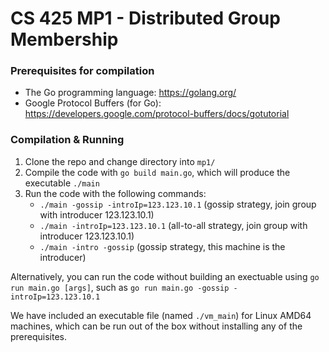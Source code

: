 # CS 425 MP1 - Distributed Group Membership

### Prerequisites for compilation
- The Go programming language: https://golang.org/
- Google Protocol Buffers (for Go): https://developers.google.com/protocol-buffers/docs/gotutorial

### Compilation & Running
1. Clone the repo and change directory into `mp1/`
2. Compile the code with `go build main.go`, which will produce the executable `./main`
3. Run the code with the following commands:
    - `./main -gossip -introIp=123.123.10.1` (gossip strategy, join group with introducer 123.123.10.1)
    - `./main -introIp=123.123.10.1` (all-to-all strategy, join group with introducer 123.123.10.1)
    - `./main -intro -gossip` (gossip strategy, this machine is the introducer)

Alternatively, you can run the code without building an exectuable using `go run main.go [args]`, such as `go run main.go -gossip -introIp=123.123.10.1`

We have included an executable file (named `./vm_main`) for Linux AMD64 machines, which can be run out of the box without installing any of the prerequisites.